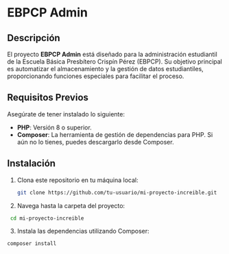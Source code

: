 
# EBPCP Admin

## Descripción
El proyecto **EBPCP Admin** está diseñado para la administración estudiantil de la Escuela Básica Presbítero Crispín Pérez (EBPCP). Su objetivo principal es automatizar el almacenamiento y la gestión de datos estudiantiles, proporcionando funciones especiales para facilitar el proceso.

## Requisitos Previos
Asegúrate de tener instalado lo siguiente:

- **PHP**: Versión 8 o superior.
- **Composer**: La herramienta de gestión de dependencias para PHP. Si aún no lo tienes, puedes descargarlo desde Composer.

## Instalación
1. Clona este repositorio en tu máquina local:

   ~~~bash
   git clone https://github.com/tu-usuario/mi-proyecto-increible.git

2. Navega hasta la carpeta del proyecto:

  ~~~bash
   cd mi-proyecto-increible
  ~~~

3. Instala las dependencias utilizando Composer:

  ~~~bash
  composer install